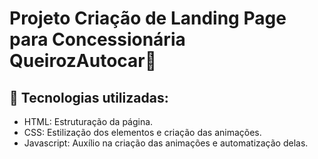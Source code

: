 # Projeto Criação de Landing Page para Concessionária QueirozAutocar🚗


## 🤖 Tecnologias utilizadas: 
+ HTML: Estruturação da página.
+ CSS: Estilização dos elementos e criação das animações.
+ Javascript: Auxílio na criação das animações e automatização delas.
  
